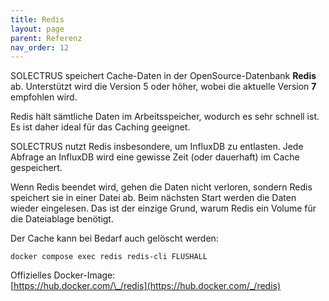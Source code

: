 ```yaml
---
title: Redis
layout: page
parent: Referenz
nav_order: 12
---
```


SOLECTRUS speichert Cache-Daten in der OpenSource-Datenbank **Redis** ab. Unterstützt wird die Version 5 oder höher, wobei die aktuelle Version **7** empfohlen wird.

Redis hält sämtliche Daten im Arbeitsspeicher, wodurch es sehr schnell ist. Es ist daher ideal für das Caching geeignet.

SOLECTRUS nutzt Redis insbesondere, um InfluxDB zu entlasten. Jede Abfrage an InfluxDB wird eine gewisse Zeit (oder dauerhaft) im Cache gespeichert.

Wenn Redis beendet wird, gehen die Daten nicht verloren, sondern Redis speichert sie in einer Datei ab. Beim nächsten Start werden die Daten wieder eingelesen. Das ist der einzige Grund, warum Redis ein Volume für die Dateiablage benötigt.

Der Cache kann bei Bedarf auch gelöscht werden:

```shell
docker compose exec redis redis-cli FLUSHALL
```

Offizielles Docker-Image: \
[https://hub.docker.com/\_/redis](https://hub.docker.com/_/redis)
